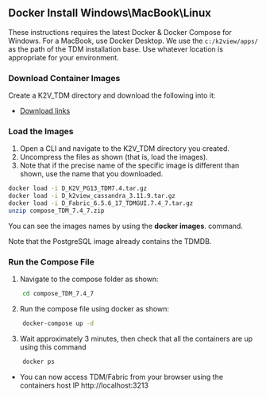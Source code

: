 ## Docker Install Windows\\MacBook\\Linux

These instructions requires the latest Docker & Docker Compose for Windows. For a MacBook, use Docker Desktop. 
We use the `c:/k2view/apps/`  as the path of the  TDM installation base. Use whatever location is appropriate for your environment. 

### Download Container Images 

Create a K2V_TDM directory and download the following into it: 

<ul>
    <li><a href="https://k2view.sharepoint.com/:w:/r/sites/KS/_layouts/15/Doc.aspx?sourcedoc=%7B66A0F38F-3FD2-421A-8709-6D6C99BE8B5D%7D&file=TDM_7.4.0_download_links.docx&action=default&mobileredirect=true">Download links</a></li>
</ul>


### Load the Images 

1. Open a CLI and navigate to the K2V_TDM directory you created. 
2. Uncompress the files as shown (that is, load the images). 
3. Note that if the precise name of the specific image is different than shown, use the name that you downloaded. 

~~~bash
docker load -i D_K2V_PG13_TDM7.4.tar.gz
docker load -i D_k2view_cassandra_3.11.9.tar.gz
docker load -i D_Fabric_6.5.6_17_TDMGUI.7.4_7.tar.gz
unzip compose_TDM_7.4_7.zip
~~~

You can see the images names by using the  **docker images**. command.

Note that the PostgreSQL image already contains the TDMDB.


### Run the Compose File 

1. Navigate to the compose folder as shown: 
~~~bash
    cd compose_TDM_7.4_7
~~~
2. Run the compose file using docker as shown: 
~~~bash
    docker-compose up -d
~~~
3. Wait approximately 3 minutes, then check that all the containers are up using this command
~~~bash
    docker ps
~~~
- You can now access TDM/Fabric from your browser using the containers host IP 
http://localhost:3213

